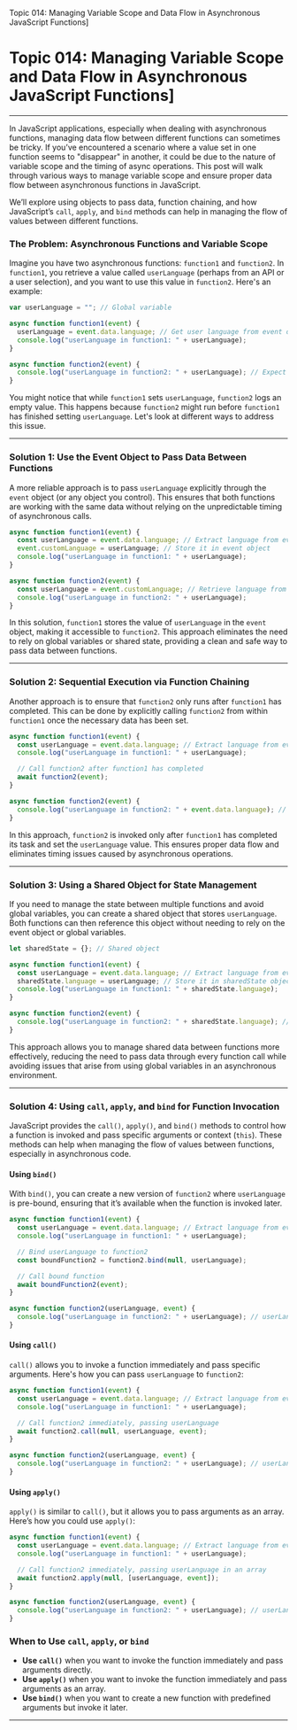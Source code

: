 Topic 014: Managing Variable Scope and Data Flow in Asynchronous JavaScript Functions]

# Topic 014: Managing Variable Scope and Data Flow in Asynchronous JavaScript Functions]

---

In JavaScript applications, especially when dealing with asynchronous functions, managing data flow between different functions can sometimes be tricky. If you’ve encountered a scenario where a value set in one function seems to "disappear" in another, it could be due to the nature of variable scope and the timing of async operations. This post will walk through various ways to manage variable scope and ensure proper data flow between asynchronous functions in JavaScript.

We’ll explore using objects to pass data, function chaining, and how JavaScript’s `call`, `apply`, and `bind` methods can help in managing the flow of values between different functions.

### The Problem: Asynchronous Functions and Variable Scope

Imagine you have two asynchronous functions: `function1` and `function2`. In `function1`, you retrieve a value called `userLanguage` (perhaps from an API or a user selection), and you want to use this value in `function2`. Here's an example:

```js
var userLanguage = ""; // Global variable

async function function1(event) {
  userLanguage = event.data.language; // Get user language from event object
  console.log("userLanguage in function1: " + userLanguage);
}

async function function2(event) {
  console.log("userLanguage in function2: " + userLanguage); // Expect userLanguage from function1
}
```

You might notice that while `function1` sets `userLanguage`, `function2` logs an empty value. This happens because `function2` might run before `function1` has finished setting `userLanguage`. Let's look at different ways to address this issue.

---

### Solution 1: Use the Event Object to Pass Data Between Functions

A more reliable approach is to pass `userLanguage` explicitly through the `event` object (or any object you control). This ensures that both functions are working with the same data without relying on the unpredictable timing of asynchronous calls.

```js
async function function1(event) {
  const userLanguage = event.data.language; // Extract language from event object
  event.customLanguage = userLanguage; // Store it in event object
  console.log("userLanguage in function1: " + userLanguage);
}

async function function2(event) {
  const userLanguage = event.customLanguage; // Retrieve language from event object
  console.log("userLanguage in function2: " + userLanguage);
}
```

In this solution, `function1` stores the value of `userLanguage` in the `event` object, making it accessible to `function2`. This approach eliminates the need to rely on global variables or shared state, providing a clean and safe way to pass data between functions.

---

### Solution 2: Sequential Execution via Function Chaining

Another approach is to ensure that `function2` only runs after `function1` has completed. This can be done by explicitly calling `function2` from within `function1` once the necessary data has been set.

```js
async function function1(event) {
  const userLanguage = event.data.language; // Extract language from event object
  console.log("userLanguage in function1: " + userLanguage);

  // Call function2 after function1 has completed
  await function2(event);
}

async function function2(event) {
  console.log("userLanguage in function2: " + event.data.language); // Use the value from event
}
```

In this approach, `function2` is invoked only after `function1` has completed its task and set the `userLanguage` value. This ensures proper data flow and eliminates timing issues caused by asynchronous operations.

---

### Solution 3: Using a Shared Object for State Management

If you need to manage the state between multiple functions and avoid global variables, you can create a shared object that stores `userLanguage`. Both functions can then reference this object without needing to rely on the event object or global variables.

```js
let sharedState = {}; // Shared object

async function function1(event) {
  const userLanguage = event.data.language; // Extract language from event object
  sharedState.language = userLanguage; // Store it in sharedState object
  console.log("userLanguage in function1: " + sharedState.language);
}

async function function2(event) {
  console.log("userLanguage in function2: " + sharedState.language); // Access language from sharedState
}
```

This approach allows you to manage shared data between functions more effectively, reducing the need to pass data through every function call while avoiding issues that arise from using global variables in an asynchronous environment.

---

### Solution 4: Using `call`, `apply`, and `bind` for Function Invocation

JavaScript provides the `call()`, `apply()`, and `bind()` methods to control how a function is invoked and pass specific arguments or context (`this`). These methods can help when managing the flow of values between functions, especially in asynchronous code.

#### Using `bind()`

With `bind()`, you can create a new version of `function2` where `userLanguage` is pre-bound, ensuring that it’s available when the function is invoked later.

```js
async function function1(event) {
  const userLanguage = event.data.language; // Extract language from event object
  console.log("userLanguage in function1: " + userLanguage);

  // Bind userLanguage to function2
  const boundFunction2 = function2.bind(null, userLanguage);

  // Call bound function
  await boundFunction2(event);
}

async function function2(userLanguage, event) {
  console.log("userLanguage in function2: " + userLanguage); // userLanguage is passed from function1
}
```

#### Using `call()`

`call()` allows you to invoke a function immediately and pass specific arguments. Here's how you can pass `userLanguage` to `function2`:

```js
async function function1(event) {
  const userLanguage = event.data.language; // Extract language from event object
  console.log("userLanguage in function1: " + userLanguage);

  // Call function2 immediately, passing userLanguage
  await function2.call(null, userLanguage, event);
}

async function function2(userLanguage, event) {
  console.log("userLanguage in function2: " + userLanguage); // userLanguage is passed from function1
}
```

#### Using `apply()`

`apply()` is similar to `call()`, but it allows you to pass arguments as an array. Here’s how you could use `apply()`:

```js
async function function1(event) {
  const userLanguage = event.data.language; // Extract language from event object
  console.log("userLanguage in function1: " + userLanguage);

  // Call function2 immediately, passing userLanguage in an array
  await function2.apply(null, [userLanguage, event]);
}

async function function2(userLanguage, event) {
  console.log("userLanguage in function2: " + userLanguage); // userLanguage is passed from function1
}
```

### When to Use `call`, `apply`, or `bind`

- **Use `call()`** when you want to invoke the function immediately and pass arguments directly.
- **Use `apply()`** when you want to invoke the function immediately and pass arguments as an array.
- **Use `bind()`** when you want to create a new function with predefined arguments but invoke it later.

---
